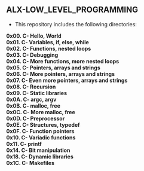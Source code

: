 ## ALX-LOW_LEVEL_PROGRAMMING
* This repository includes the following directories: 

**0x00. C- Hello, World<br />**
**0x01. C- Variables, if, else, while<br />**
**0x02. C- Functions, nested loops<br />**
**0x03. C- Debugging<br />**
**0x04. C- More functions, more nested loops<br />**
**0x05. C- Pointers, arrays and strings<br />**
**0x06. C- More pointers, arrays and strings<br />**
**0x07. C- Even more pointers, arrays and strings<br />**
**0x08. C- Recursion<br />**
**0x09. C- Static libraries<br />**
**0x0A. C- argc, argv<br />**
**0x0B. C- malloc, free<br />**
**0x0C. C- More malloc, free<br />**
**0x0D. C- Preprocessor<br />**
**0x0E. C- Structures, typedef<br />**
**0x0F. C- Function pointers<br />**
**0x10. C- Variadic functions<br />**
**0x11. C- printf<br />**
**0x14. C- Bit manipulation<br />**
**0x18. C- Dynamic libraries<br />**
**0x1C. C- Makefiles<br />**


